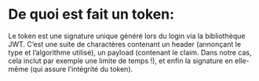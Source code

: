 # De quoi est fait un token: 
Le token est une signature unique généré lors du login via la bibliothèque JWT. C’est une suite de charactères contenant un header (annonçant le type et l’algorithme utilisé), un payload (contenant le claim. Dans notre cas, cela inclut par exemple une limite de temps !), et enfin la signature en elle-même (qui assure l’intégrité du token).
